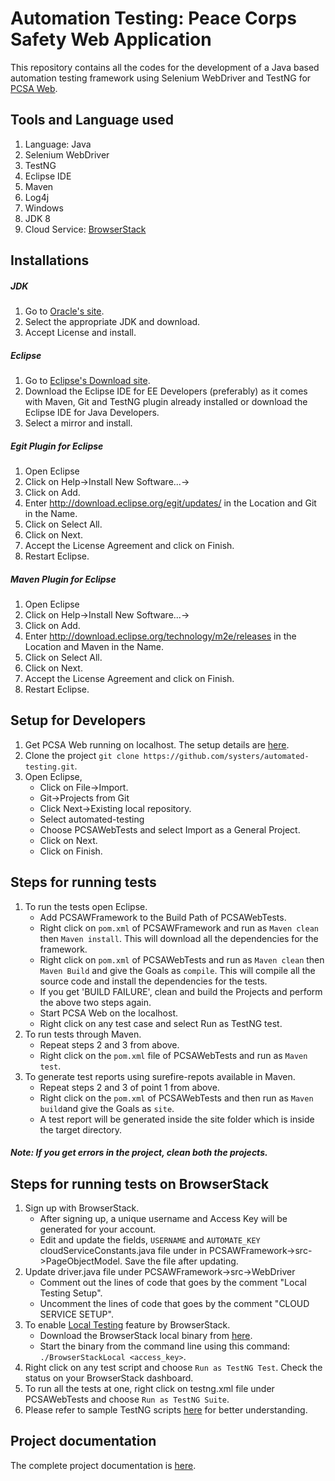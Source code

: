 Automation Testing: Peace Corps Safety Web Application
======================================================

This repository contains all the codes for the development of a Java based automation testing framework using Selenium WebDriver and TestNG for [PCSA Web](https://github.com/systers/PCSA-web).

Tools and Language used
------------------------
1. Language: Java
1. Selenium WebDriver
1. TestNG
1. Eclipse IDE
1. Maven
1. Log4j
1. Windows
1. JDK 8
1. Cloud Service: [BrowserStack](https://www.browserstack.com)

Installations
--------------
##### JDK
1. Go to [Oracle's site](http://www.oracle.com/technetwork/java/javase/downloads/jdk8-downloads-2133151.html).
1. Select the appropriate JDK and download.
1. Accept License and install.

##### Eclipse
1. Go to [Eclipse's Download site](https://www.eclipse.org/downloads/).
1. Download the Eclipse IDE for EE Developers (preferably) as it comes with Maven, Git and TestNG plugin already installed or download the Eclipse IDE for Java Developers.
1. Select a mirror and install.

##### Egit Plugin for Eclipse
1. Open Eclipse
1. Click on Help->Install New Software...->
1. Click on Add.
1. Enter http://download.eclipse.org/egit/updates/ in the Location and Git in the Name.
1. Click on Select All.
1. Click on Next.
1. Accept the License Agreement and click on Finish.
1. Restart Eclipse.

##### Maven Plugin for Eclipse
1. Open Eclipse
1. Click on Help->Install New Software...->
1. Click on Add.
1. Enter http://download.eclipse.org/technology/m2e/releases in the Location and Maven in the Name.
1. Click on Select All.
1. Click on Next.
1. Accept the License Agreement and click on Finish.
1. Restart Eclipse.

Setup for Developers
--------------------
1. Get PCSA Web running on localhost. The setup  details are [here](https://github.com/systers/PCSA-web/blob/master/README.md).
1. Clone the project `git clone https://github.com/systers/automated-testing.git`.
1. Open Eclipse,
     * Click on File->Import.
     * Git->Projects from Git
     * Click Next->Existing local repository.
     * Select automated-testing
     * Choose PCSAWebTests and select Import as a General Project.
     * Click on Next.
     * Click on Finish.

Steps for running tests
-----------------------
1. To run the tests open Eclipse.
     * Add PCSAWFramework to the Build Path of PCSAWebTests.
     * Right click on `pom.xml` of PCSAWFramework and run as `Maven clean` then `Maven install`. This will download all the dependencies for the framework.
     * Right click on `pom.xml` of PCSAWebTests and run as `Maven clean` then `Maven Build` and give the Goals as `compile`. This will compile all the source code and install the dependencies for the tests.
     * If you get 'BUILD FAILURE', clean and build the Projects and perform the above two steps again.
     * Start PCSA Web on the localhost.
     * Right click on any test case and select Run as TestNG test.
1. To run tests through Maven.
     * Repeat steps 2 and 3 from above.
     * Right click on the `pom.xml` file of PCSAWebTests and run as `Maven test`.
1. To generate test reports using surefire-repots available in Maven.
     * Repeat steps 2 and 3 of point 1 from above.
     * Right click on the `pom.xml` of PCSAWebTests and then run as `Maven build`and give the Goals as `site`.
     * A test report will be generated inside the site folder which is inside the target directory.

##### Note: If you get errors in the project, clean both the projects.

Steps for running tests on BrowserStack
---------------------------------------
1. Sign up with BrowserStack.
     * After signing up, a unique username and Access Key will be generated for your account.
     * Edit and update the fields, `USERNAME` and `AUTOMATE_KEY` cloudServiceConstants.java file under in PCSAWFramework->src->PageObjectModel. Save the file after updating.
1. Update driver.java file under PCSAWFramework->src->WebDriver
     * Comment out the lines of code that goes by the comment "Local Testing Setup".
     * Uncomment the lines of code that goes by the comment "CLOUD SERVICE SETUP".
1. To enable [Local Testing](https://www.browserstack.com/local-testing) feature by BrowserStack.
     * Download the BrowserStack local binary from [here](https://www.browserstack.com/local-testing#command-line).
     * Start the binary from the command line using this command: `./BrowserStackLocal <access_key>`.
1. Right click on any test script and choose `Run as TestNG Test`. Check the status on your BrowserStack dashboard.
1. To run all the tests at one, right click on testng.xml file under PCSAWebTests and choose `Run as TestNG Suite`.
1. Please refer to sample TestNG scripts [here](https://www.browserstack.com/automate/java#testng) for better understanding.

Project documentation
---------------------
The complete project documentation is [here](https://docs.google.com/document/d/1C999BD5yqyilrklVNwsz4HE8_fvIItlEi9ZZxrNyYFs/edit?usp=sharing).
